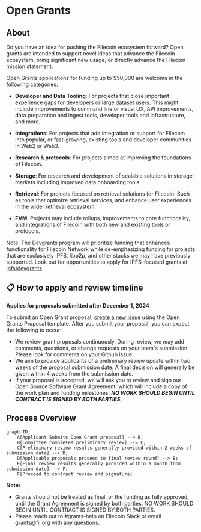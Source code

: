 # Open Grants

## About
Do you have an idea for pushing the Filecoin ecosystem forward? Open grants are intended to support novel ideas that advance the Filecoin ecosystem, bring significant new usage, or directly advance the Filecoin mission statement. 

Open Grants applications for funding up to $50,000 are welcome in the following categories:

- **Developer and Data Tooling**: For projects that close important experience gaps for developers or large dataset users. This might include improvements to command line or visual UX, API improvements, data preparation and ingest tools, developer tools and infrastructure, and more.
  
- **Integrations**: For projects that add integration or support for Filecoin into popular, or fast-growing, existing tools and developer communities in Web2 or Web3. 

- **Research & protocols**: For projects aimed at improving the foundations of Filecoin.

- **Storage**: For research and development of scalable solutions in storage markets including improved data onboarding tools.

- **Retrieval**: For projects focused on retrieval solutions for Filecoin. Such as tools that optimize retrieval services, and enhance user experiences in the wider retrieval ecosystem.

- **FVM**: Projects may include rollups, improvements to core functionality, and integrations of Filecoin with both new and existing tools or protocols.

Note: The Devgrants program will prioritize funding that enhances functionality for Filecoin Network while de-emphasizing funding for projects that are exclusively IPFS, libp2p, and other stacks we may have previously supported. Look out for opportunities to apply for IPFS-focused grants at [ipfs/devgrants](https://github.com/ipfs/devgrants).

## 📋 How to apply and review timeline

**Applies for proposals submitted after December 1, 2024**
                                    
To submit an Open Grant proposal, [create a new issue](https://github.com/filecoin-project/devgrants/issues/new?assignees=smagdali%2C+ErinOCon%2C+realChainLife&labels=Open+Grant&projects=&template=open-grant-appolication.md&title=) using the Open Grants Proposal template. After you submit your proposal, you can expect the following to occur:


- We review grant proposals continuously. During review, we may add comments, questions, or change requests on your team's submission. Please look for comments on your Github issue.
- We aim to provide applicants of a preliminary review update within two weeks of the proposal submission date. A final decision will generally be given within 4 weeks from the submission date.
- If your proposal is accepted, we will ask you to review and sign our Open Source Software Grant Agreement, which will include a copy of the work plan and funding milestones. ***NO WORK SHOULD BEGIN UNTIL CONTRACT IS SIGNED BY BOTH PARTIES.***


## Process Overview
```mermaid
graph TD;
    A[Applicant Submits Open Grant proposal] --> B;
    B[Committee completes preliminary review] --> C;
    C[Preliminary review results generally provided within 2 weeks of submission date] --> D;
    D[Applicable proposals proceed to final review round] --> E;
    E[Final review results generally provided within a month from submission date] --> F;
    F[Proceed to contract review and signature]
```                                                                                                              
                                               
**Note:** 
- Grants should not be treated as final, or the funding as fully approved, until the Grant Agreement is signed by both parties. NO WORK SHOULD BEGIN UNTIL CONTRACT IS SIGNED BY BOTH PARTIES.
- Please reach out to #grants-help on Filecoin Slack or email grants@fil.org with any questions.



    



